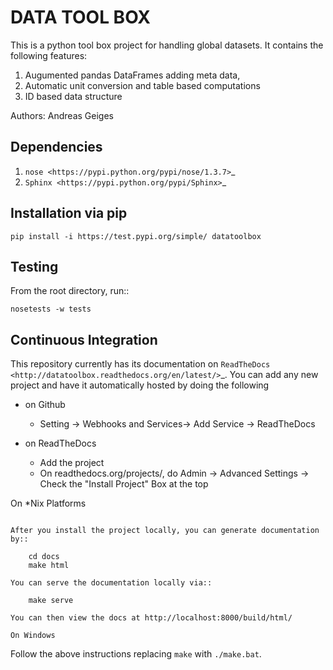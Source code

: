 DATA TOOL BOX
=====================

This is a python tool box project for handling global datasets. It contains the following features:

1. Augumented pandas DataFrames adding meta data, 
2. Automatic unit conversion and table based computations
3. ID based data structure

Authors:
Andreas Geiges 


Dependencies
------------

1. `nose <https://pypi.python.org/pypi/nose/1.3.7>`_
2. `Sphinx <https://pypi.python.org/pypi/Sphinx>`_

Installation via pip
--------------------


    pip install -i https://test.pypi.org/simple/ datatoolbox


Testing
----------

From the root directory, run::

    nosetests -w tests

Continuous Integration
-----------------------


This repository currently has its documentation on `ReadTheDocs
<http://datatoolbox.readthedocs.org/en/latest/>`_. You can add any new project and
have it automatically hosted by doing the following

- on Github

  - Setting -> Webhooks and Services-> Add Service -> ReadTheDocs

- on ReadTheDocs

  - Add the project
  - On readthedocs.org/projects/<project name>, do Admin -> Advanced Settings ->
    Check the "Install Project" Box at the top

On *Nix Platforms
~~~~~~~~~~~~~~~~~

After you install the project locally, you can generate documentation by::

    cd docs
    make html

You can serve the documentation locally via::

    make serve
	
You can then view the docs at http://localhost:8000/build/html/

On Windows
~~~~~~~~~~~~~~~~~

Follow the above instructions replacing ``make`` with ``./make.bat``.
